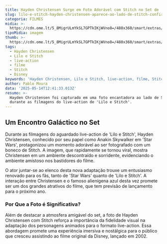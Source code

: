 ```yaml
---
title: Hayden Christensen Surge em Foto Adorável com Stitch no Set de 'Lilo e Stitch'
slug: lilo-e-stitch-hayden-christensen-aparece-ao-lado-de-stitch-confira
categoria: FILMES
midia: >-
  https://cdn.ome.lt/5_8MigrULmYkSL7GPTkIKjWVno8=/480x360/smart/extras/conteudos/Design_sem_nome_-_2025-05-13T220317.895.png
tipoMidia: imagem
thumb: >-
  https://cdn.ome.lt/5_8MigrULmYkSL7GPTkIKjWVno8=/480x360/smart/extras/conteudos/Design_sem_nome_-_2025-05-13T220317.895.png
tags:
  - Hayden Christensen
  - Lilo e Stitch
  - live-action
  - filme
  - Stitch
  - Disney
keywords: 'Hayden Christensen, Lilo e Stitch, live-action, filme, Stitch, Disney'
author: Pablo Moura
data: '2025-05-14T12:41:33.013Z'
resumo: >-
  Hayden Christensen foi capturado em uma foto encantadora ao lado de Stitch
  durante as filmagens do live-action de 'Lilo e Stitch'.
---
```


## Um Encontro Galáctico no Set

Durante as filmagens do aguardado live-action de 'Lilo e Stitch', Hayden Christensen, conhecido por seu papel como Anakin Skywalker em 'Star Wars', protagonizou um momento adorável ao ser fotografado com um boneco de Stitch. A imagem, que rapidamente se tornou viral, mostra Christensen em um ambiente descontraído e sorridente, evidenciando o ambiente amistoso nos bastidores do filme.

O ator juntar-se ao elenco desta nova adaptação trouxe um entusiasmo renovado para os fãs, tanto de 'Star Wars' quanto de 'Lilo e Stitch'. A interação entre Christensen e o famoso alienígena azul desta vez promete ser um dos grandes atrativos do filme, que tem previsão de lançamento para o próximo ano.

### Por Que a Foto é Significativa?

Além de destacar a atmosfera amigável do set, a foto de Hayden Christensen com Stitch reforça a importância da fidelidade visual na adaptação dos personagens animados para o formato live-action. Essa abordagem promete uma experiência imersiva e nostálgica para o público que cresceu assistindo ao filme original da Disney, lançado em 2002.
